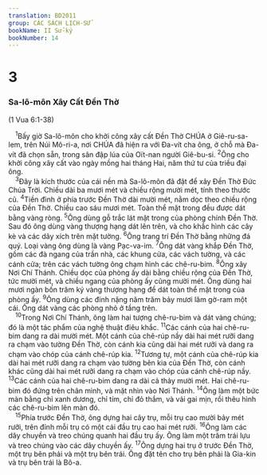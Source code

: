 ```yaml
---
translation: BD2011
group: CÁC SÁCH LỊCH-SỬ
bookName: II Sử-ký 
bookNumber: 14
---
```


<div class="title"><h1>3</h1><h3>Sa-lô-môn Xây Cất Ðền Thờ</h3><p>(1 Vua 6:1-38)</p></div>
<span class="verse 2su_3_1"> <sup>1</sup>Bấy giờ Sa-lô-môn cho khởi công xây cất Ðền Thờ CHÚA ở Giê-ru-sa-lem, trên Núi Mô-ri-a, nơi CHÚA đã hiện ra với Ða-vít cha ông, ở chỗ mà Ða-vít đã chọn sẵn, trong sân đập lúa của Oït-nan người Giê-bu-si. </span>
<span class="verse 2su_3_2"><sup>2</sup>Ông cho khởi công xây cất vào ngày mồng hai tháng Hai, năm thứ tư của triều đại ông.<br/></span>
<span class="verse 2su_3_3"> <sup>3</sup>Ðây là kích thước của cái nền mà Sa-lô-môn đã đặt để xây Ðền Thờ Ðức Chúa Trời. Chiều dài ba mươi mét và chiều rộng mười mét, tính theo thước cũ. </span>
<span class="verse 2su_3_4"><sup>4</sup>Tiền đình ở phía trước Ðền Thờ dài mười mét, nằm dọc theo chiều rộng của Ðền Thờ. Chiều cao sáu mươi mét. Toàn thể mặt trong đều được dát bằng vàng ròng. </span>
<span class="verse 2su_3_5"><sup>5</sup>Ông dùng gỗ trắc lát mặt trong của phòng chính Ðền Thờ. Sau đó ông dùng vàng thượng hạng dát lên trên, và cho khắc hình các cây kè và các dây xích trên mặt tường. </span>
<span class="verse 2su_3_6"><sup>6</sup>Ông trang trí Ðền Thờ bằng những đá quý. Loại vàng ông dùng là vàng Pạc-va-im. </span>
<span class="verse 2su_3_7"><sup>7</sup>Ông dát vàng khắp Ðền Thờ, gồm các đà ngang của trần nhà, các khung cửa, các vách tường, và các cánh cửa; trên các vách tường ông chạm hình các chê-ru-bim. </span>
<span class="verse 2su_3_8"><sup>8</sup>Ông xây Nơi Chí Thánh. Chiều dọc của phòng ấy dài bằng chiều rộng của Ðền Thờ, tức mười mét, và chiều ngang của phòng ấy cũng mười mét. Ông dùng hai mươi ngàn bốn trăm ký vàng thượng hạng để dát toàn thể mặt trong của phòng ấy. </span>
<span class="verse 2su_3_9"><sup>9</sup>Ông dùng các đinh nặng năm trăm bảy mươi lăm gờ-ram một cái. Ông dát vàng các phòng nhỏ ở tầng trên.<br/></span>
<span class="verse 2su_3_10"> <sup>10</sup>Trong Nơi Chí Thánh, ông làm hai tượng chê-ru-bim và dát vàng chúng; đó là một tác phẩm của nghệ thuật điêu khắc. </span>
<span class="verse 2su_3_11"><sup>11</sup>Các cánh của hai chê-ru-bim dang ra dài mười mét. Một cánh của chê-rúp nầy dài hai mét rưỡi dang ra chạm vào tường Ðền Thờ, còn cánh kia cũng dài hai mét rưỡi và dang ra chạm vào chóp của cánh chê-rúp kia. </span>
<span class="verse 2su_3_12"><sup>12</sup>Tương tự, một cánh của chê-rúp kia dài hai mét rưỡi dang ra chạm vào tường bên kia của Ðền Thờ, còn cánh khác cũng dài hai mét rưỡi dang ra chạm vào chóp của cánh chê-rúp nầy. </span>
<span class="verse 2su_3_13"><sup>13</sup>Các cánh của hai chê-ru-bim dang ra dài cả thảy mười mét. Hai chê-ru-bim đó đứng trên chân mình, và mặt nhìn vào Nơi Thánh. </span>
<span class="verse 2su_3_14"><sup>14</sup>Ông làm một bức màn bằng chỉ xanh dương, chỉ tím, chỉ đỏ thắm, và vải gai mịn, rồi thêu hình các chê-ru-bim lên màn đó.<br/></span>
<span class="verse 2su_3_15"> <sup>15</sup>Phía trước Ðền Thờ, ông dựng hai cây trụ, mỗi trụ cao mười bảy mét rưỡi, trên đỉnh mỗi trụ có một cái đầu trụ cao hai mét rưỡi. </span>
<span class="verse 2su_3_16"><sup>16</sup>Ông làm các dây chuyền và treo chúng quanh hai đầu trụ ấy. Ông làm một trăm trái lựu và treo chúng vào các dây chuyền ấy. </span>
<span class="verse 2su_3_17"><sup>17</sup>Ông dựng hai trụ ở trước Ðền Thờ, một trụ bên phải và một trụ bên trái. Ông đặt tên cho trụ bên phải là Gia-kin và trụ bên trái là Bô-a.<br/></span>
